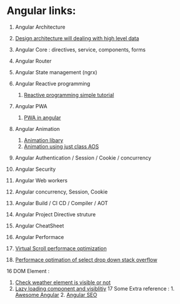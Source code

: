 # Angular links: 
1. Angular Architecture 
  1. [Design architecture will dealing with high level data](https://angular-academy.com/angular-architecture-best-practices/)

2. Angular Core  : directives, service, components, forms 

3. Angular Router 

4. Angular State management  (ngrx)

5. Angular Reactive programming 
    1. [Reactive programming simple tutorial](https://coursetro.com/courses/25/A-Comprehensive-RxJS-Tutorial---Learn-ReactiveX-for-JavaScript-)

6. Angular PWA 
    1. [PWA in angular](https://medium.com/poka-techblog/turn-your-angular-app-into-a-pwa-in-4-easy-steps-543510a9b626)

7. Angular Animation 
    1. [Animation libary ](https://filipows.github.io/angular-animations/)
    2. [Animation using just class AOS](https://www.npmjs.com/package/aos)

8. Angular Authentication / Session / Cookie / concurrency

9. Angular Security 

10. Angular Web workers 

11. Angular concurrency, Session, Cookie

12. Angular Build / CI CD / Compiler / AOT

13. Angular Project Directive struture

14. Angular CheatSheet

15. Angular Performace
  1. [Virtual Scroll performace optimization](https://medium.com/frontend-journeys/how-virtual-infinite-scrolling-works-239f7ee5aa58)
  2. [Performace optimation of select drop down stack overflow](https://stackoverflow.com/questions/53499477/angular-4-binding-dropdown-with-huge-data-set10000-records)

16 DOM Element : 
   1. [Check weather element is visible or not](https://usefulangle.com/post/118/javascript-intersection-observer)
   2. [Lazy loading component and visiblitiy](https://medium.com/angular-in-depth/improve-performance-with-lazy-components-f3c5ff4597d2)
17 Some Extra reference : 
    1. [Awesome Angular](https://github.com/brillout/awesome-angular-components)
    2. [Angular SEO](https://www.ganatan.com/tutorials/search-engine-optimization-with-angular)
